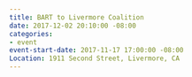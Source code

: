 ```yaml
---
title: BART to Livermore Coalition
date: 2017-12-02 20:10:00 -08:00
categories:
- event
event-start-date: 2017-11-17 17:00:00 -08:00
Location: 1911 Second Street, Livermore, CA
---
```


